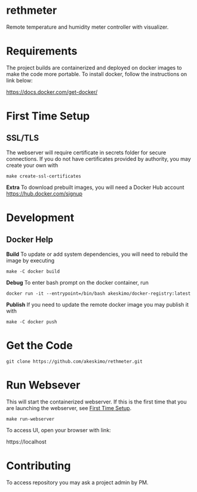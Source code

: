 # rethmeter
Remote temperature and humidity meter controller with visualizer.

# Requirements
The project builds are containerized and deployed on docker images to make the code
more portable. To install docker, follow the instructions on link below:

https://docs.docker.com/get-docker/

# First Time Setup

## SSL/TLS
The webserver will require certificate in secrets folder for secure connections.
If you do not have certificates provided by authority, you may create your own with

`make create-ssl-certificates`

**Extra**
To download prebuilt images, you will need a Docker Hub account
https://hub.docker.com/signup

# Development

## Docker Help

**Build**
To update or add system dependencies, you will need to rebuild the image by executing

`make -C docker build`

**Debug**
To enter bash prompt on the docker container, run

`docker run -it --entrypoint=/bin/bash akeskimo/docker-registry:latest`

**Publish**
If you need to update the remote docker image you may publish it with

`make -C docker push`

# Get the Code

`git clone https://github.com/akeskimo/rethmeter.git`

# Run Websever
This will start the containerized webserver. If this is the first time that you are
launching the webserver, see [First Time Setup](#First-Time-Setup).

`make run-webserver`

To access UI, open your browser with link:

https://localhost

# Contributing
To access repository you may ask a project admin by PM.
